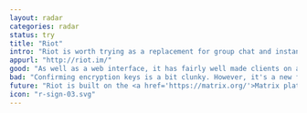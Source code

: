 ```yaml
---
layout: radar
categories: radar
status: try
title: "Riot"
intro: "Riot is worth trying as a replacement for group chat and instant messaging."
appurl: "http://riot.im/"
good: "As well as a web interface, it has fairly well made clients on all the main desktop and mobile platforms. Great, this is table stakes, yet so rare!"
bad: "Confirming encryption keys is a bit clunky. However, it's a new feature, and they're working on it."
future: "Riot is built on the <a href='https://matrix.org/'>Matrix platform</a> - so the most exciting thing about it is that if it succeeds, it will also make other apps easier to build."
icon: "r-sign-03.svg"
---
```

